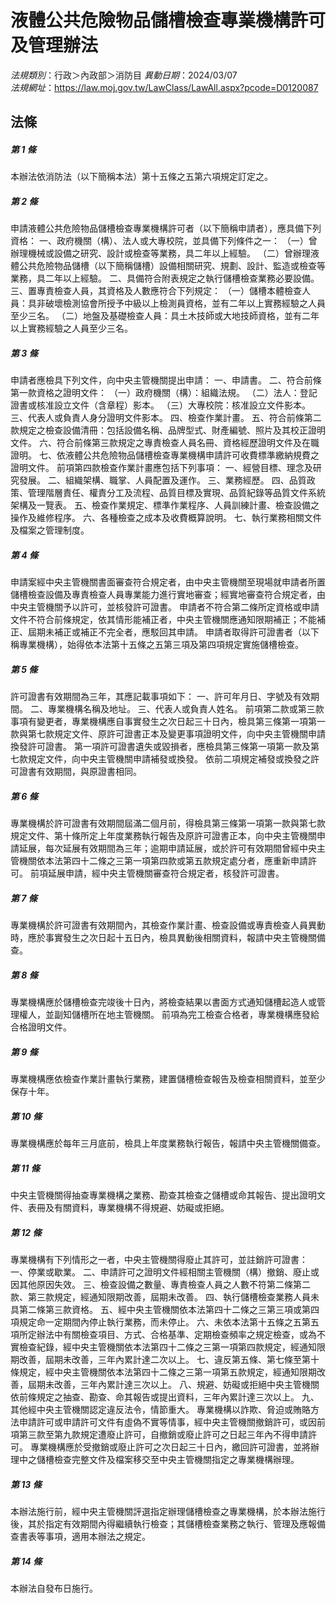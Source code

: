 # 液體公共危險物品儲槽檢查專業機構許可及管理辦法

*法規類別*：行政＞內政部＞消防目
*異動日期*：2024/03/07  
*法規網址*：https://law.moj.gov.tw/LawClass/LawAll.aspx?pcode=D0120087



## 法條
##### 第 1 條
本辦法依消防法（以下簡稱本法）第十五條之五第六項規定訂定之。

##### 第 2 條
申請液體公共危險物品儲槽檢查專業機構許可者（以下簡稱申請者），應具備下列資格：
一、政府機關（構）、法人或大專校院，並具備下列條件之一：
（一）曾辦理機械或設備之研究、設計或檢查等業務，具二年以上經驗。
（二）曾辦理液體公共危險物品儲槽（以下簡稱儲槽）設備相關研究、規劃、設計、監造或檢查等業務，具二年以上經驗。
二、具備符合附表規定之執行儲槽檢查業務必要設備。
三、置專責檢查人員，其資格及人數應符合下列規定：
（一）儲槽本體檢查人員：具非破壞檢測協會所授予中級以上檢測員資格，並有二年以上實務經驗之人員至少三名。
（二）地盤及基礎檢查人員：具土木技師或大地技師資格，並有二年以上實務經驗之人員至少三名。

##### 第 3 條
申請者應檢具下列文件，向中央主管機關提出申請：
一、申請書。
二、符合前條第一款資格之證明文件：
（一）政府機關（構）：組織法規。
（二）法人：登記證書或核准設立文件（含章程）影本。
（三）大專校院：核准設立文件影本。
三、代表人或負責人身分證明文件影本。
四、檢查作業計畫。
五、符合前條第二款規定之檢查設備清冊：包括設備名稱、品牌型式、財產編號、照片及其校正證明文件。
六、符合前條第三款規定之專責檢查人員名冊、資格經歷證明文件及在職證明。
七、依液體公共危險物品儲槽檢查專業機構申請許可收費標準繳納規費之證明文件。
前項第四款檢查作業計畫應包括下列事項：
一、經營目標、理念及研究發展。
二、組織架構、職掌、人員配置及運作。
三、業務經歷。
四、品質政策、管理階層責任、權責分工及流程、品質目標及實現、品質紀錄等品質文件系統架構及一覽表。
五、檢查作業規定、標準作業程序、人員訓練計畫、檢查設備之操作及維修程序。
六、各種檢查之成本及收費概算說明。
七、執行業務相關文件及檔案之管理制度。

##### 第 4 條
申請案經中央主管機關書面審查符合規定者，由中央主管機關至現場就申請者所置儲槽檢查設備及專責檢查人員專業能力進行實地審查；經實地審查符合規定者，由中央主管機關予以許可，並核發許可證書。
申請者不符合第二條所定資格或申請文件不符合前條規定，依其情形能補正者，中央主管機關應通知限期補正；不能補正、屆期未補正或補正不完全者，應駁回其申請。
申請者取得許可證書者（以下稱專業機構），始得依本法第十五條之五第三項及第四項規定實施儲槽檢查。

##### 第 5 條
許可證書有效期間為三年，其應記載事項如下：
一、許可年月日、字號及有效期間。
二、專業機構名稱及地址。
三、代表人或負責人姓名。
前項第二款或第三款事項有變更者，專業機構應自事實發生之次日起三十日內，檢具第三條第一項第一款與第七款規定文件、原許可證書正本及變更事項證明文件，向中央主管機關申請換發許可證書。
第一項許可證書遺失或毀損者，應檢具第三條第一項第一款及第七款規定文件，向中央主管機關申請補發或換發。
依前二項規定補發或換發之許可證書有效期間，與原證書相同。

##### 第 6 條
專業機構於許可證書有效期間屆滿二個月前，得檢具第三條第一項第一款與第七款規定文件、第十條所定上年度業務執行報告及原許可證書正本，向中央主管機關申請延展，每次延展有效期間為三年；逾期申請延展，或於許可有效期間曾經中央主管機關依本法第四十二條之三第一項第四款或第五款規定處分者，應重新申請許可。
前項延展申請，經中央主管機關審查符合規定者，核發許可證書。

##### 第 7 條
專業機構於許可證書有效期間內，其檢查作業計畫、檢查設備或專責檢查人員異動時，應於事實發生之次日起十五日內，檢具異動後相關資料，報請中央主管機關備查。

##### 第 8 條
專業機構應於儲槽檢查完竣後十日內，將檢查結果以書面方式通知儲槽起造人或管理權人，並副知儲槽所在地主管機關。
前項為完工檢查合格者，專業機構應發給合格證明文件。

##### 第 9 條
專業機構應依檢查作業計畫執行業務，建置儲槽檢查報告及檢查相關資料，並至少保存十年。

##### 第 10 條
專業機構應於每年三月底前，檢具上年度業務執行報告，報請中央主管機關備查。

##### 第 11 條
中央主管機關得抽查專業機構之業務、勘查其檢查之儲槽或命其報告、提出證明文件、表冊及有關資料，專業機構不得規避、妨礙或拒絕。

##### 第 12 條
專業機構有下列情形之一者，中央主管機關得廢止其許可，並註銷許可證書：
一、停業或歇業。
二、申請許可之證明文件經相關主管機關（構）撤銷、廢止或因其他原因失效。
三、檢查設備之數量、專責檢查人員之人數不符第二條第二款、第三款規定，經通知限期改善，屆期未改善。
四、執行儲槽檢查業務人員未具第二條第三款資格。
五、經中央主管機關依本法第四十二條之三第三項或第四項規定命一定期間內停止執行業務，而未停止。
六、未依本法第十五條之五第五項所定辦法中有關檢查項目、方式、合格基準、定期檢查頻率之規定檢查，或為不實檢查紀錄，經中央主管機關依本法第四十二條之三第一項第四款規定，經通知限期改善，屆期未改善，三年內累計達二次以上。
七、違反第五條、第七條至第十條規定，經中央主管機關依本法第四十二條之三第一項第五款規定，經通知限期改善，屆期未改善，三年內累計達三次以上。
八、規避、妨礙或拒絕中央主管機關依前條規定之抽查、勘查、命其報告或提出資料，三年內累計達三次以上。
九、其他經中央主管機關認定違反法令，情節重大。
專業機構以詐欺、脅迫或賄賂方法申請許可或申請許可文件有虛偽不實等情事，經中央主管機關撤銷許可，或因前項第三款至第九款規定遭廢止許可，自撤銷或廢止許可之日起三年內不得申請許可。
專業機構應於受撤銷或廢止許可之次日起三十日內，繳回許可證書，並將辦理中之儲槽檢查完整文件及檔案移交至中央主管機關指定之專業機構辦理。

##### 第 13 條
本辦法施行前，經中央主管機關評選指定辦理儲槽檢查之專業機構，於本辦法施行後，其於指定有效期間內得繼續執行檢查；其儲槽檢查業務之執行、管理及應報備查書表等事項，適用本辦法之規定。

##### 第 14 條
本辦法自發布日施行。


